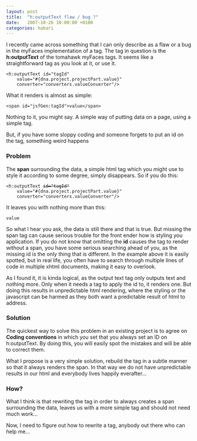 ```yaml
---
layout: post
title:  "h:outputText flaw / bug ?"
date:   2007-10-26 10:00:00 +0100
categories: habari
---
```

<p>
I recently came across something that I can only describe as a flaw or a bug in the myFaces implementation of a tag. The tag in question is the <strong>h:outputText</strong> of the tomahawk myFaces tags. It seems like a straightforward tag as you look at it, or use it.</p>
<pre><code>&#60;h:outputText id="tagId"
	value="#{dna.project.projectPart.value}"
	converter="converters.valueConverter"/&#62;</code></pre>
<p>
What it renders is almost as simple:
</p>
<pre><code>&#60;span id="jsfGen:tagId"&#62;value&#60;/span&#62;</code></pre>
<p>Nothing to it, you might say. A simple way of putting data on a page, using a simple tag.
</p>
<p>But, if you have some sloppy coding and someone forgets to put an id on the tag, something weird happens</p>

<!--more-->

<h3>Problem</h3>
<p>The <strong>span</strong> surrounding the data, a simple html tag which you might use to style it according to some degree, simply disappears. So if you do this:</p>
<pre><code>&#60;h:outputText <span style="
	text-decoration: line-through;">id="tagId"</span>
	value="#{dna.project.projectPart.value}"
	converter="converters.valueConverter"/&#62;</code></pre>
<p>It leaves you with nothing more than this:</p>
<pre><code>value</code></pre><p>So what I hear you ask, the data is still there and that is true. But missing the span tag can cause serious trouble for the front ender how is styling you application. If you do not know that omitting the <strong>id</strong> causes the tag to render without a span, you have some serious searching ahead of you, as the missing id is the only thing that is different. In the example above it is easily spotted, but in real life, you often have to search through multiple lines of code in multiple xhtml documents, making it easy to overlook.</p><p>As I found it, it is kinda logical, as the output text tag only outputs text and nothing more. Only when it needs a tag to apply the id to, it renders one. But doing this results in unpredictable html rendering, where the styling or the javascript can be harmed as they both want a predictable result of html to address.</p>
<h3>Solution</h3>
<p>The quickest way to solve this problem in an existing project is to agree on <strong>Coding conventions</strong> in which you set that you always set an ID on h:outputText. By doing this, you will easily spot the mistakes and will be able to correct them.</p>
<p>What I propose is a very simple solution, rebuild the tag in a subtle manner so that it always renders the span. In that way we do not have unpredictable results in our html and everybody lives happily everafter...</p>
<h3>How?</h3>
<p>What I think is that rewriting the tag in order to always creates a span surrounding the data, leaves us with a more simple tag and should not need much work...</p><p>Now, I need to figure out how to rewrite a tag, anybody out there who can help me...</p>